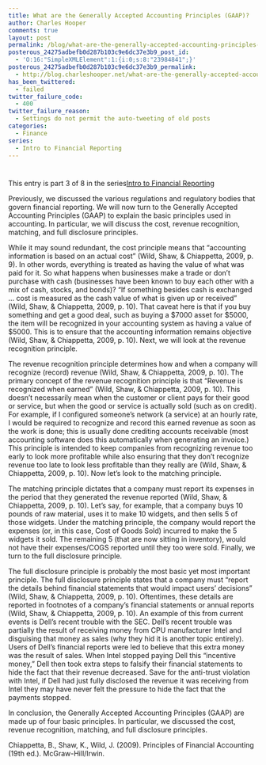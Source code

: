 ```yaml
---
title: What are the Generally Accepted Accounting Principles (GAAP)?
author: Charles Hooper
comments: true
layout: post
permalink: /blog/what-are-the-generally-accepted-accounting-principles-gaap/
posterous_24275adbefb0d287b103c9e6dc37e3b9_post_id:
  - 'O:16:"SimpleXMLElement":1:{i:0;s:8:"23984841";}'
posterous_24275adbefb0d287b103c9e6dc37e3b9_permalink:
  - http://blog.charleshooper.net/what-are-the-generally-accepted-accounting-pr
has_been_twittered:
  - failed
twitter_failure_code:
  - 400
twitter_failure_reason:
  - Settings do not permit the auto-tweeting of old posts
categories:
  - Finance
series:
  - Intro to Financial Reporting
---
```

# 

This entry is part 3 of 8 in the series[Intro to Financial Reporting][1]

Previously, we discussed the various regulations and regulatory bodies that govern financial reporting. We will now turn to the Generally Accepted Accounting Principles (GAAP) to explain the basic principles used in accounting. In particular, we will discuss the cost, revenue recognition, matching, and full disclosure principles.

 [1]: http://www.charleshooper.net/blog/series/intro-to-financial-reporting/ "Intro to Financial Reporting"

While it may sound redundant, the cost principle means that “accounting information is based on an actual cost” (Wild, Shaw, & Chiappetta, 2009, p. 9). In other words, everything is treated as having the value of what was paid for it. So what happens when businesses make a trade or don’t purchase with cash (businesses have been known to buy each other with a mix of cash, stocks, and bonds)? “If something besides cash is exchanged … cost is measured as the cash value of what is given up or received” (Wild, Shaw, & Chiappetta, 2009, p. 10). That caveat here is that if you buy something and get a good deal, such as buying a $7000 asset for $5000, the item will be recognized in your accounting system as having a value of $5000. This is to ensure that the accounting information remains objective (Wild, Shaw, & Chiappetta, 2009, p. 10). Next, we will look at the revenue recognition principle.

The revenue recognition principle determines how and when a company will recognize (record) revenue (Wild, Shaw, & Chiappetta, 2009, p. 10). The primary concept of the revenue recognition principle is that “Revenue is recognized when earned” (Wild, Shaw, & Chiappetta, 2009, p. 10). This doesn’t necessarily mean when the customer or client pays for their good or service, but when the good or service is actually sold (such as on credit). For example, if I configured someone’s network (a service) at an hourly rate, I would be required to recognize and record this earned revenue as soon as the work is done; this is usually done crediting accounts receivable (most accounting software does this automatically when generating an invoice.) This principle is intended to keep companies from recognizing revenue too early to look more profitable while also ensuring that they don’t recognize revenue too late to look less profitable than they really are (Wild, Shaw, & Chiappetta, 2009, p. 10). Now let’s look to the matching principle.

The matching principle dictates that a company must report its expenses in the period that they generated the revenue reported (Wild, Shaw, & Chiappetta, 2009, p. 10). Let’s say, for example, that a company buys 10 pounds of raw material, uses it to make 10 widgets, and then sells 5 of those widgets. Under the matching principle, the company would report the expenses (or, in this case, Cost of Goods Sold) incurred to make the 5 widgets it sold. The remaining 5 (that are now sitting in inventory), would not have their expenses/COGS reported until they too were sold. Finally, we turn to the full disclosure principle.

The full disclosure principle is probably the most basic yet most important principle. The full disclosure principle states that a company must “report the details behind financial statements that would impact users’ decisions” (Wild, Shaw, & Chiappetta, 2009, p. 10). Oftentimes, these details are reported in footnotes of a company’s financial statements or annual reports (Wild, Shaw, & Chiappetta, 2009, p. 10). An example of this from current events is Dell’s recent trouble with the SEC. Dell’s recent trouble was partially the result of receiving money from CPU manufacturer Intel and disguising that money as sales (why they hid it is another topic entirely). Users of Dell’s financial reports were led to believe that this extra money was the result of sales. When Intel stopped paying Dell this “incentive money,” Dell then took extra steps to falsify their financial statements to hide the fact that their revenue decreased. Save for the anti-trust violation with Intel, if Dell had just fully disclosed the revenue it was receiving from Intel they may have never felt the pressure to hide the fact that the payments stopped.

In conclusion, the Generally Accepted Accounting Principles (GAAP) are made up of four basic principles. In particular, we discussed the cost, revenue recognition, matching, and full disclosure principles.

Chiappetta, B., Shaw, K., Wild, J. (2009). Principles of Financial Accounting (19th ed.). McGraw-Hill/Irwin.